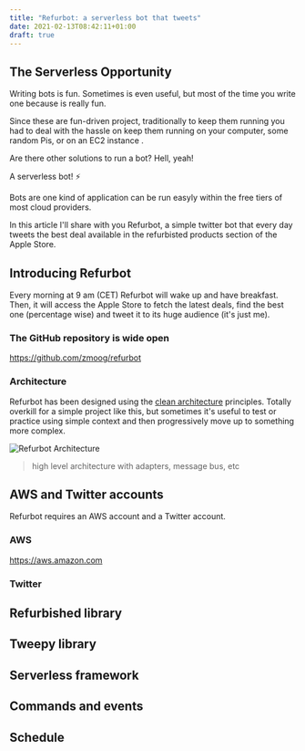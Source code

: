 ```yaml
---
title: "Refurbot: a serverless bot that tweets"
date: 2021-02-13T08:42:11+01:00
draft: true
---
```


## The Serverless Opportunity

Writing bots is fun. Sometimes is even useful, but most of the time you write one because is really fun.

Since these are fun-driven project, traditionally to keep them running you had to deal with the hassle on keep them running on your computer, some random Pis, or on an EC2 instance .

Are there other solutions to run a bot? Hell, yeah!

A serverless bot! ⚡️

Bots are one kind of application can be run easyly within the free tiers of most cloud providers.

In this article I'll share with you Refurbot, a simple twitter bot that every day tweets the best deal available in the refurbisted products section of the Apple Store.


## Introducing Refurbot

Every morning at 9 am (CET) Refurbot will wake up and have breakfast. Then, it will access the Apple Store to fetch the latest deals, find the best one (percentage wise) and tweet it to its huge audience (it's just me).


### The GitHub repository is wide open

https://github.com/zmoog/refurbot

### Architecture

Refurbot has been designed using the [clean architecture](https://blog.cleancoder.com/uncle-bob/2012/08/13/the-clean-architecture.html) principles. Totally overkill for a simple project like this, but sometimes it's useful to test or practice using simple context and then progressively move up to something more complex.

![Refurbot Architecture](images/refurbot-architecture.png)

> high level architecture with adapters, message bus, etc

## AWS and Twitter accounts

Refurbot requires an AWS account and a Twitter account.

### AWS

https://aws.amazon.com

### Twitter



## Refurbished library
## Tweepy library
## Serverless framework
## Commands and events
## Schedule
